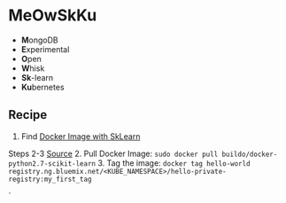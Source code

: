 
# MeOwSkKu

- **M**ongoDB
- **E**xperimental
- **O**pen
- **W**hisk
- **Sk**-learn
- **Ku**bernetes




## Recipe

1. Find [Docker Image with SkLearn](https://hub.docker.com/r/buildo/docker-python2.7-scikit-learn/~/dockerfile/)

Steps 2-3 [Source](https://console.bluemix.net/containers-kubernetes/home/registryGettingStarted?env_id=ibm%3Ayp%3Aus-south)
2. Pull Docker Image: `sudo docker pull buildo/docker-python2.7-scikit-learn`
3. Tag the image: 
	`docker tag hello-world registry.ng.bluemix.net/<KUBE_NAMESPACE>/hello-private-registry:my_first_tag`
                   
`